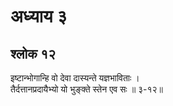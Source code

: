 # अध्याय ३

## श्लोक १२

इष्टान्भोगान्हि वो देवा दास्यन्ते यज्ञभाविताः ।<br>तैर्दत्तानप्रदायैभ्यो यो भुङ्क्ते स्तेन एव सः ॥ ३-१२॥<br><br>

